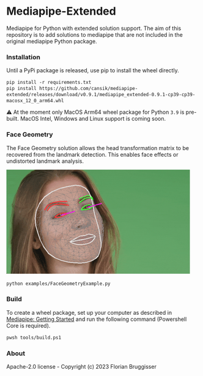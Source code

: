 # Mediapipe-Extended
Mediapipe for Python with extended solution support. The aim of this repository is to add solutions to mediapipe that are not included in the original mediapipe Python package.

### Installation
Until a PyPi package is released, use pip to install the wheel directly.

```
pip install -r requirements.txt
pip install https://github.com/cansik/mediapipe-extended/releases/download/v0.9.1/mediapipe_extended-0.9.1-cp39-cp39-macosx_12_0_arm64.whl
```

⚠️ At the moment only MacOS Arm64 wheel package for Python `3.9` is pre-built. MacOS Intel, Windows and Linux support is coming soon.

### Face Geometry
The Face Geometry solution allows the head transformation matrix to be recovered from the landmark detection. This enables face effects or undistorted landmark analysis.

![Face Geometry Example](media/face-geometry-recording.gif)

```bash
python examples/FaceGeometryExample.py
```

### Build
To create a wheel package, set up your computer as described in [Mediapipe: Getting Started](https://google.github.io/mediapipe/getting_started/python.html#mediapipe-python-framework) and run the following command (Powershell Core is required).

```bash
pwsh tools/build.ps1
```

### About
Apache-2.0 license - Copyright (c) 2023 Florian Bruggisser